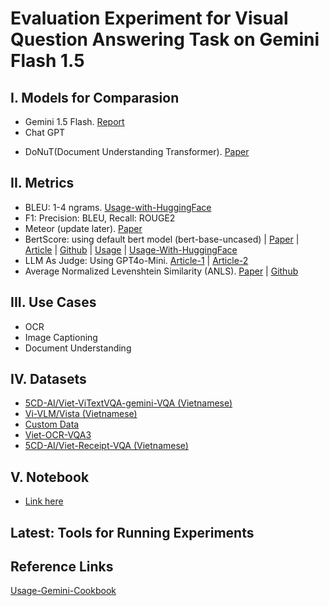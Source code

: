 # Evaluation Experiment for Visual Question Answering Task on Gemini Flash 1.5

## I. Models for Comparasion 
- Gemini 1.5 Flash. [Report](https://storage.googleapis.com/deepmind-media/gemini/gemini_v1_5_report.pdf)
- Chat GPT 
<!-- - LayoutLMV3 -->
<!-- - Tesseract (for OCR Task) -->
- DoNuT(Document Understanding Transformer). [Paper](https://arxiv.org/pdf/2111.15664)
<!-- - CNN-GRU
- Intern-VL2
- ViT5-base
- Pho-T5 -->
## II. Metrics 
- BLEU: 1-4 ngrams. [Usage-with-HuggingFace](https://huggingface.co/spaces/evaluate-metric/bleu)
- F1: Precision: BLEU, Recall: ROUGE2
- Meteor (update later). [Paper](https://aclanthology.org/W05-0909.pdf)
- BertScore: using default bert model (bert-base-uncased) | [Paper](https://openreview.net/pdf?id=SkeHuCVFDr) | [Article](https://medium.com/@abonia/bertscore-explained-in-5-minutes-0b98553bfb71) | [Github](https://github.com/Tiiiger/bert_score) | [Usage](https://colab.research.google.com/gist/Abonia1/26c13b7034e85ec1dbe29c2fa0d07242/bertscore-demo.ipynb) | [Usage-With-HuggingFace](https://huggingface.co/spaces/evaluate-metric/bertscore)
- LLM As Judge: Using GPT4o-Mini. [Article-1](https://huggingface.co/learn/cookbook/llm_judge) | [Article-2](https://www.confident-ai.com/blog/why-llm-as-a-judge-is-the-best-llm-evaluation-method)
- Average Normalized Levenshtein Similarity (ANLS). [Paper](https://arxiv.org/pdf/2402.03848) | [Github](https://github.com/deepopinion/anls_star_metric/tree/main)
## III. Use Cases
- OCR 
- Image Captioning
- Document Understanding

## IV. Datasets
- [5CD-AI/Viet-ViTextVQA-gemini-VQA (Vietnamese)](https://huggingface.co/datasets/5CD-AI/Viet-ViTextVQA-gemini-VQA)
- [Vi-VLM/Vista (Vietnamese)](https://huggingface.co/datasets/Vi-VLM/Vista)
- [Custom Data](https://drive.google.com/drive/folders/1HlM4mTZB7sCw1YSzjOHp1wfwywj1G3ri?fbclid=IwY2xjawK_aPtleHRuA2FlbQIxMABicmlkETE3N0hzT0dBV2V4M2FSTVl3AR48ujFdrfbY7hexwGNWJ_8F2is6AUnMRUyvk5vxdFIqnawgkKzGQTLIyzmgTA_aem_P72kV8LDuxxDwxBzBJ_sYA)
- [Viet-OCR-VQA3](https://huggingface.co/datasets/5CD-AI/Viet-Vintext-gemini-VQA)
- [5CD-AI/Viet-Receipt-VQA (Vietnamese)](https://huggingface.co/datasets/5CD-AI/Viet-Receipt-VQA)

## V. Notebook
- [Link here](https://colab.research.google.com/drive/1OH4CgqsChrjU-pBz8t9MsSzbv-CbyhLb?authuser=1&hl=vi#scrollTo=Q_7tq1lxqciX)

## Latest: Tools for Running Experiments

<!-- - [MLFlow](https://mlflow.org/)
- [WanDB](https://deep-learning-blogs.vercel.app/blog/mlops-wandb-integration)
- [AirFlow](https://medium.com/@mrunmayee.dhapre/ml-pipeline-in-airflow-71ca7e1f03ba)
- [ApacheBeam](https://cloud.google.com/blog/products/ai-machine-learning/dataflow-ml-innovations-on-apache-beam/) -->

## Reference Links

[Usage-Gemini-Cookbook](https://github.com/google-gemini/cookbook)